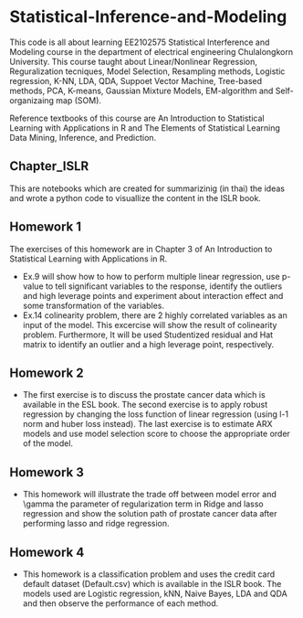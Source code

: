 # Statistical-Inference-and-Modeling
This code is all about learning EE2102575 Statistical Interference and Modeling course in the department of electrical engineering Chulalongkorn University. This course taught about Linear/Nonlinear Regression, Reguralization tecniques, Model Selection, Resampling methods, Logistic regression, K-NN, LDA, QDA, Suppoet Vector Machine, Tree-based methods, PCA, K-means, Gaussian Mixture Models, EM-algorithm and Self-organizaing map (SOM).

Reference textbooks of this course are An Introduction to Statistical Learning with Applications in R and The Elements of Statistical Learning Data Mining, Inference, and Prediction.

## Chapter_ISLR
This are notebooks which are created for summarizinig (in thai) the ideas and wrote a python code to visuallize the content in the ISLR book. 


## Homework 1
The exercises of this homework are in Chapter 3 of An Introduction to Statistical Learning with Applications in R. 
* Ex.9 will show how to how to perform multiple linear regression, use p-value to tell significant variables to the response, identify the outliers and high leverage points and experiment about interaction effect and some transformation of the variables. 
* Ex.14 colinearity problem, there are 2 highly correlated variables as an input of the model. This excercise will show the result of colinearity problem. Furthermore, It will be used Studentized residual and Hat matrix to identify an outlier and a high leverage point, respectively.

## Homework 2
* The first exercise is to discuss the prostate cancer data which is available in the ESL book. The second exercise is to apply robust regression by changing the loss function of linear regression (using l-1 norm and huber loss instead). The last exercise is to estimate ARX models and use model selection score to choose the appropriate order of the model.

## Homework 3
* This homework will illustrate the trade off between model error and \gamma the parameter of regularization term in Ridge and lasso regression and show the solution path of prostate cancer data after performing lasso and ridge regression.

## Homework 4
* This homework is a classification problem and uses the credit card default dataset (Default.csv) which is available in the ISLR book. The models used are Logistic regression, kNN, Naive Bayes, LDA and QDA and then observe the performance of each method.

